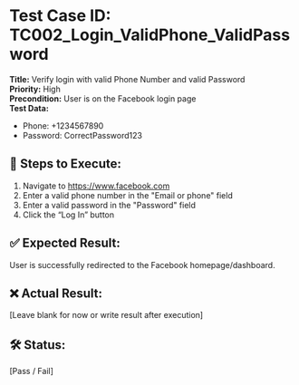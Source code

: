 # Test Case ID: TC002_Login_ValidPhone_ValidPassword

**Title:** Verify login with valid Phone Number and valid Password  
**Priority:** High  
**Precondition:** User is on the Facebook login page  
**Test Data:**  
- Phone: +1234567890  
- Password: CorrectPassword123  

## 🔎 Steps to Execute:
1. Navigate to https://www.facebook.com  
2. Enter a valid phone number in the "Email or phone" field  
3. Enter a valid password in the "Password" field  
4. Click the “Log In” button

## ✅ Expected Result:
User is successfully redirected to the Facebook homepage/dashboard.

## ❌ Actual Result:
[Leave blank for now or write result after execution]

## 🛠️ Status:
[Pass / Fail]

